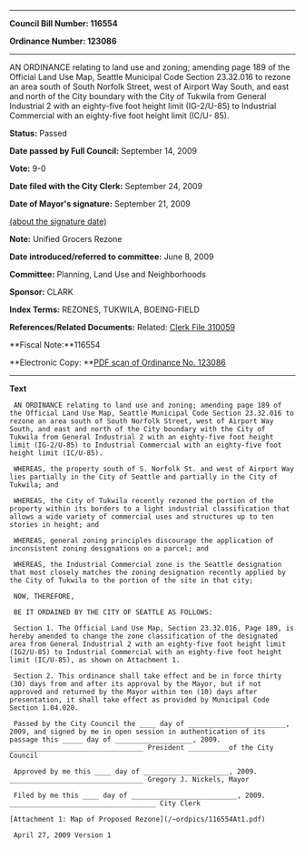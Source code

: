 

********

**Council Bill Number: 116554**
   
**Ordinance Number: 123086**
********

 AN ORDINANCE relating to land use and zoning; amending page 189 of the Official Land Use Map, Seattle Municipal Code Section 23.32.016 to rezone an area south of South Norfolk Street, west of Airport Way South, and east and north of the City boundary with the City of Tukwila from General Industrial 2 with an eighty-five foot height limit (IG-2/U-85) to Industrial Commercial with an eighty-five foot height limit (IC/U- 85).

**Status:** Passed
   
**Date passed by Full Council:** September 14, 2009
   
**Vote:** 9-0
   
**Date filed with the City Clerk:** September 24, 2009
   
**Date of Mayor's signature:** September 21, 2009
   
[(about the signature date)](/~public/approvaldate.htm)
   
   
**Note:** Unified Grocers Rezone

   
**Date introduced/referred to committee:** June 8, 2009
   
**Committee:** Planning, Land Use and Neighborhoods
   
**Sponsor:** CLARK
   
   
**Index Terms:** REZONES, TUKWILA, BOEING-FIELD

**References/Related Documents:** Related: [ Clerk File 310059](http://clerk.ci.seattle.wa.us/~scripts/nph-brs.exe?s1=&s2=&s3=310059&s4=&Sect4=AND&l=20&Sect2=THESON&Sect3=PLURON&Sect5=CFCF1&Sect6=HITOFF&d=CFCF&p=1&u=%2F~public%2Fcfcf1.htm&r=1&f=G)

**Fiscal Note:**116554

**Electronic Copy: **[PDF scan of Ordinance No. 123086](/~archives/Ordinances/Ord_123086.pdf)

********

**Text**
   
```
 AN ORDINANCE relating to land use and zoning; amending page 189 of the Official Land Use Map, Seattle Municipal Code Section 23.32.016 to rezone an area south of South Norfolk Street, west of Airport Way South, and east and north of the City boundary with the City of Tukwila from General Industrial 2 with an eighty-five foot height limit (IG-2/U-85) to Industrial Commercial with an eighty-five foot height limit (IC/U-85).

 WHEREAS, the property south of S. Norfolk St. and west of Airport Way lies partially in the City of Seattle and partially in the City of Tukwila; and

 WHEREAS, the City of Tukwila recently rezoned the portion of the property within its borders to a light industrial classification that allows a wide variety of commercial uses and structures up to ten stories in height; and

 WHEREAS, general zoning principles discourage the application of inconsistent zoning designations on a parcel; and

 WHEREAS, the Industrial Commercial zone is the Seattle designation that most closely matches the zoning designation recently applied by the City of Tukwila to the portion of the site in that city;

 NOW, THEREFORE,

 BE IT ORDAINED BY THE CITY OF SEATTLE AS FOLLOWS:

 Section 1. The Official Land Use Map, Section 23.32.016, Page 189, is hereby amended to change the zone classification of the designated area from General Industrial 2 with an eighty-five foot height limit (IG2/U-85) to Industrial Commercial with an eighty-five foot height limit (IC/U-85), as shown on Attachment 1.

 Section 2. This ordinance shall take effect and be in force thirty (30) days from and after its approval by the Mayor, but if not approved and returned by the Mayor within ten (10) days after presentation, it shall take effect as provided by Municipal Code Section 1.04.020.

 Passed by the City Council the ____ day of ________________________, 2009, and signed by me in open session in authentication of its passage this _____ day of ___________________, 2009. _________________________________ President __________of the City Council

 Approved by me this ____ day of _____________________, 2009. _________________________________ Gregory J. Nickels, Mayor

 Filed by me this ____ day of __________________________, 2009. ____________________________________ City Clerk

[Attachment 1: Map of Proposed Rezone](/~ordpics/116554At1.pdf)

 April 27, 2009 Version 1

```
